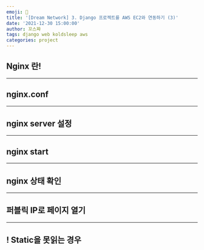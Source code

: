 ```yaml
---
emoji: 💮
title: '[Dream Network] 3. Django 프로젝트를 AWS EC2와 연동하기 (3)'
date: '2021-12-30 15:00:00'
author: 꼬스쨔
tags: django web koldsleep aws
categories: project
---
```


## Nginx 란!
<hr />


## nginx.conf
<hr />



## nginx server 설정
<hr />



## nginx start
<hr />


## nginx 상태 확인
<hr />



## 퍼블릭 IP로 페이지 열기
<hr />



## ! Static을 못읽는 경우